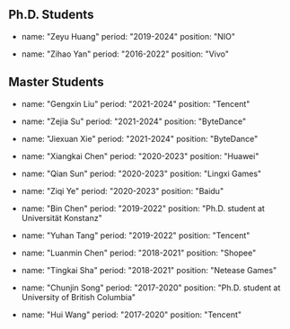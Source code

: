 ## Ph.D. Students

- name: "Zeyu Huang"
  period: "2019-2024"
  position: "NIO"

- name: "Zihao Yan"
  period: "2016-2022"
  position: "Vivo"

## Master Students

- name: "Gengxin Liu"
  period: "2021-2024"
  position: "Tencent"

- name: "Zejia Su"
  period: "2021-2024"
  position: "ByteDance"

- name: "Jiexuan Xie"
  period: "2021-2024"
  position: "ByteDance"

- name: "Xiangkai Chen"
  period: "2020-2023"
  position: "Huawei"

- name: "Qian Sun"
  period: "2020-2023"
  position: "Lingxi Games"

- name: "Ziqi Ye"
  period: "2020-2023"
  position: "Baidu"

- name: "Bin Chen"
  period: "2019-2022"
  position: "Ph.D. student at Universität Konstanz"

- name: "Yuhan Tang"
  period: "2019-2022"
  position: "Tencent"

- name: "Luanmin Chen"
  period: "2018-2021"
  position: "Shopee"

- name: "Tingkai Sha"
  period: "2018-2021"
  position: "Netease Games"

- name: "Chunjin Song"
  period: "2017-2020"
  position: "Ph.D. student at University of British Columbia"

- name: "Hui Wang"
  period: "2017-2020"
  position: "Tencent"

